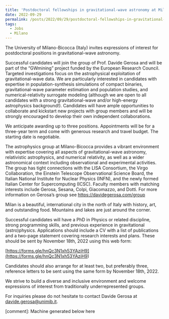 ```yaml
---
title: 'Postdoctoral fellowships in gravitational-wave astronomy at Milano-Bicocca (Italy)'
date: 2022-09-29
permalink: /posts/2022/09/29/postdoctoral-fellowships-in-gravitational-wave-astronomy-at-milano-bicocca-italy
tags:
  - Jobs
  - Milano
---
```


The University of Milano-Bicocca (Italy) invites expressions of interest for postdoctoral positions in gravitational-wave astronomy.

Successful candidates will join the group of Prof. Davide Gerosa and will be part of the “GWmining” project funded by the European Research Council. Targeted investigations focus on the astrophysical exploitation of gravitational-wave data. We are particularly interested in candidates with expertise in population-synthesis simulations of compact binaries, gravitational-wave parameter estimation and population studies, and numerical-relativity surrogate modeling (although we are open to all candidates with a strong gravitational-wave and/or high-energy astrophysics background!). Candidates will have ample opportunities to collaborate and kickstart new projects with group members and will be strongly encouraged to develop their own independent collaborations.

We anticipate awarding up to three positions. Appointments will be for a three-year term and come with generous research and travel budget. The starting date is negotiable.

The astrophysics group at Milano-Bicocca provides a vibrant environment with expertise covering all aspects of gravitational-wave astronomy, relativistic astrophysics, and numerical relativity, as well as a wider astronomical context including observational and experimental activities. The group has tight connections with the LISA Consortium, the Virgo Collaboration, the Einstein Telescope Observational Science Board, the Italian National Institute for Nuclear Physics (INFN), and the newly formed Italian Center for Supercomputing (ICSC). Faculty members with matching interests include Gerosa, Sesana, Colpi, Giacomazzo, and Dotti. For more information on Gerosa’s group see [https://davidegerosa.com/group ](<https://davidegerosa.com/group>)

Milan is a beautiful, international city in the north of Italy with history, art, and outstanding food. Mountains and lakes are just around the corner. 

Successful candidates will have a PhD in Physics or related discipline, strong programming skills, and previous experience in gravitational (astro)physics. Applications should include a CV with a list of publications and a two-page statement covering research interests and plans. These should be sent by November 18th, 2022 using this web form:

[https://forms.gle/hnQc3N1xh53YAziH9](<https://forms.gle/hnQc3N1xh53YAziH9>)

Candidates should also arrange for at least two, but preferably three, reference letters to be sent using the same form by November 18th, 2022. 

We strive to build a diverse and inclusive environment and welcome expressions of interest from traditionally underrepresented groups.

For inquiries please do not hesitate to contact Davide Gerosa at [davide.gerosa@unimib.it](<mailto:davide.gerosa@unimib.it>).

[comment]: Machine generated below here
